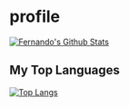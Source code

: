 # profile
[![Fernando's Github Stats](https://github-readme-stats.vercel.app/api?username=xclusive43&show_icons=true)](https://github.com/xclusive43/github-readme-stats)

## My Top Languages

[![Top Langs](https://github-readme-stats.vercel.app/api/top-langs/?username=xclusive43)](https://github.com/xclusive43/github-readme-stats)
